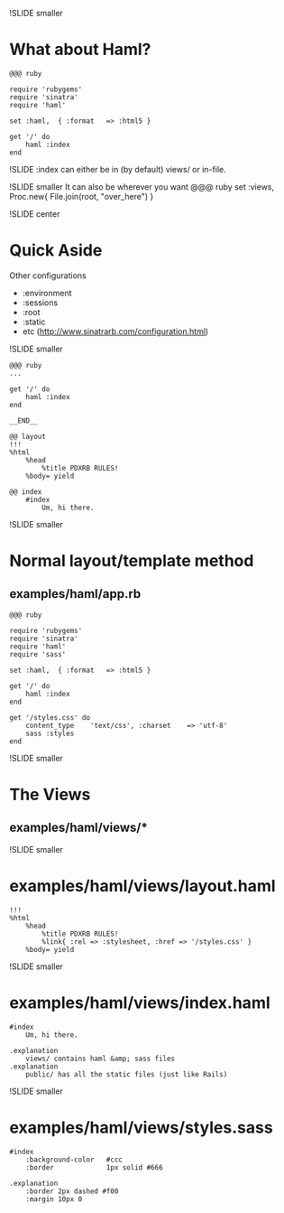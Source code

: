 !SLIDE smaller
# What about Haml? #

    @@@ ruby

    require 'rubygems'
    require 'sinatra'
    require 'haml'

    set :haml,  { :format   => :html5 }

    get '/' do
        haml :index
    end

!SLIDE
:index can either be in (by default) views/ or in-file.

!SLIDE smaller
It can also be wherever you want
    @@@ ruby
    set :views, Proc.new{ File.join(root, "over_here") }

!SLIDE center
# Quick Aside #

Other configurations

* :environment
* :sessions
* :root
* :static
* etc (http://www.sinatrarb.com/configuration.html)

!SLIDE smaller

    @@@ ruby
    ...

    get '/' do
        haml :index
    end

    __END__

    @@ layout
    !!!
    %html
        %head
            %title PDXRB RULES!
        %body= yield

    @@ index
        #index
            Um, hi there.

!SLIDE smaller
# Normal layout/template method #
## examples/haml/app.rb ##
    @@@ ruby

    require 'rubygems'
    require 'sinatra'
    require 'haml'
    require 'sass'

    set :haml,  { :format   => :html5 }

    get '/' do
        haml :index
    end

    get '/styles.css' do
        content_type    'text/css', :charset    => 'utf-8'
        sass :styles
    end

!SLIDE smaller
# The Views #
## examples/haml/views/* ##

!SLIDE smaller
# examples/haml/views/layout.haml #
    !!!
    %html
        %head
            %title PDXRB RULES!
            %link{ :rel => :stylesheet, :href => '/styles.css' }
        %body= yield

!SLIDE smaller
# examples/haml/views/index.haml #

    #index
        Um, hi there.

    .explanation
        views/ contains haml &amp; sass files
    .explanation
        public/ has all the static files (just like Rails)

!SLIDE smaller
# examples/haml/views/styles.sass #

    #index
        :background-color   #ccc
        :border             1px solid #666

    .explanation
        :border 2px dashed #f00
        :margin 10px 0
